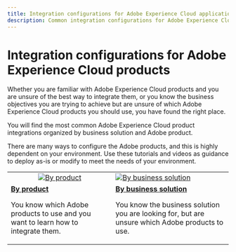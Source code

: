 ```yaml
---
title: Integration configurations for Adobe Experience Cloud applications
description: Common integration configurations for Adobe Experience Cloud products.
---
```


# Integration configurations for Adobe Experience Cloud products

Whether you are familiar with Adobe Experience Cloud products and you are unsure of the best way to integrate them, or you know the business objectives you are trying to achieve but are unsure of which Adobe Experience Cloud products you should use, you have found the right place.

You will find the most common Adobe Experience Cloud product integrations organized by business solution and Adobe product.  

There are many ways to configure the Adobe products, and this is highly dependent on your environment.  Use these tutorials and videos as guidance to deploy as-is or modify to meet the needs of your environment.

<table>
<tr>
   <td style="vertical-align: middle; text-align: center;">
      <a  href="./integrations-between-applications/overview.md"><img alt="By product" src="https://cdn.experienceleague.adobe.com/thumb/by-product.png"/></a>
   </td>
   <td>
      <a  href="./solution-categories/overview.md"><img alt="By business solution" src="https://cdn.experienceleague.adobe.com/thumb/by-solution.png"/></a>
   </td>  
</tr>
<tr>
   <td>
      <div><strong><a href="./integrations-between-applications/overview.md">By product</a></strong></div>
      <p>
        You know which Adobe products to use and you want to learn how to integrate them.
      </p>
   </td>
   <td>
      <div><strong><a href="./solution-categories/overview.md">By business solution</a></strong></div>
      <p>
        You know the business solution you are looking for, but are unsure which Adobe products to use.
      </p>
   </td>  
</tr>   
</table>
